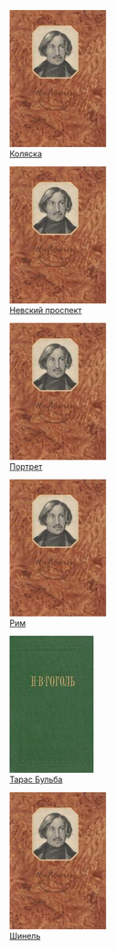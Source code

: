 ![](Коляска.jpg)  
[Коляска](Коляска)

![](Невский%20проспект.jpg)  
[Невский проспект](Невский%20проспект)

![](Портрет.jpg)  
[Портрет](Портрет)

![](Рим.jpg)  
[Рим](Рим)

![](Тарас%20Бульба.jpg)  
[Тарас Бульба](Тарас%20Бульба)

![](Шинель.jpg)  
[Шинель](Шинель)
